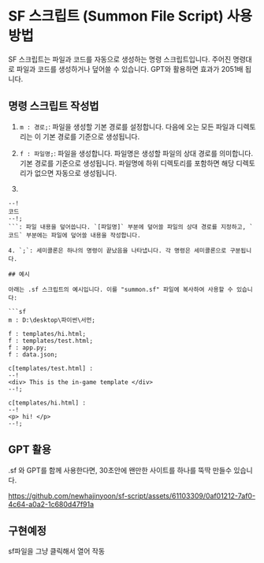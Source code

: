 # SF 스크립트 (Summon File Script) 사용 방법

SF 스크립트는 파일과 코드를 자동으로 생성하는 명령 스크립트입니다. 주어진 명령대로 파일과 코드를 생성하거나 덮어쓸 수 있습니다.
GPT와 활용하면 효과가 2051배 됩니다. 

## 명령 스크립트 작성법

1. `m : 경로;`: 파일을 생성할 기본 경로를 설정합니다. 다음에 오는 모든 파일과 디렉토리는 이 기본 경로를 기준으로 생성됩니다.

2. `f : 파일명;`: 파일을 생성합니다. 파일명은 생성할 파일의 상대 경로를 의미합니다. 기본 경로를 기준으로 생성됩니다. 파일명에 하위 디렉토리를 포함하면 해당 디렉토리가 없으면 자동으로 생성됩니다.

3. 
```c[파일명] :
--!
코드
--!;
```: 파일 내용을 덮어씁니다. `[파일명]` 부분에 덮어쓸 파일의 상대 경로를 지정하고, `코드` 부분에는 파일에 덮어쓸 내용을 작성합니다.

4. `;`: 세미콜론은 하나의 명령이 끝났음을 나타냅니다. 각 명령은 세미콜론으로 구분됩니다.

## 예시

아래는 .sf 스크립트의 예시입니다. 이를 "summon.sf" 파일에 복사하여 사용할 수 있습니다:

```sf
m : D:\desktop\파이썬\서먼;

f : templates/hi.html;
f : templates/test.html;
f : app.py;
f : data.json;

c[templates/test.html] : 
--!
<div> This is the in-game template </div>
--!;

c[templates/hi.html] : 
--!
<p> hi! </p>
--!;
```

## GPT 활용

.sf 와 GPT를 함께 사용한다면, 30초안에 왠만한 사이트를 하나를 뚝딱 만들수 있습니다.

https://github.com/newhajinyoon/sf-script/assets/61103309/0af01212-7af0-4c64-a0a2-1c680d47f91a


## 구현예정

sf파일을 그냥 클릭해서 열어 작동
